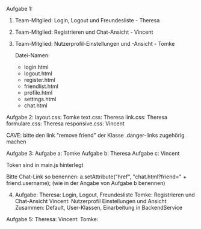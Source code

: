 Aufgabe 1:
 1.	Team-Mitglied:	Login,	Logout	und	Freundesliste - Theresa
 2.	Team-Mitglied:	Registrieren	und	Chat-Ansicht - Vincent
 3.	Team-Mitglied:	Nutzerprofil-Einstellungen	und	-Ansicht - Tomke

    Datei-Namen:
    - login.html
    - logout.html
    - register.html
    - friendlist.html
    - profile.html
    - settings.html
    - chat.html

Aufgabe 2:
layout.css: Tomke
text.css: Theresa
link.css: Theresa
formulare.css: Theresa
responsive.css: Vincent

CAVE: bitte den link "remove friend" der Klasse .danger-links zugehörig machen

Aufgabe 3:
Aufgabe a: Tomke
Aufgabe b: Theresa
Aufgabe c: Vincent

Token sind in main.js hinterlegt

Bitte Chat-Link so benennen: a.setAttribute("href", "chat.html?friend=" + friend.username);
(wie in der Angabe von Aufgabe b benennen)


4. Aufgabe:
   Theresa: Login, Logout, Freundesliste
   Tomke: Registrieren und Chat-Ansicht
   Vincent: Nutzerprofil Einstellungen und Ansicht
   Zusammen: Default, User-Klassen, Einarbeitung in BackendService
   

Aufgabe 5:
   Theresa: 
   Vincent:
   Tomke: